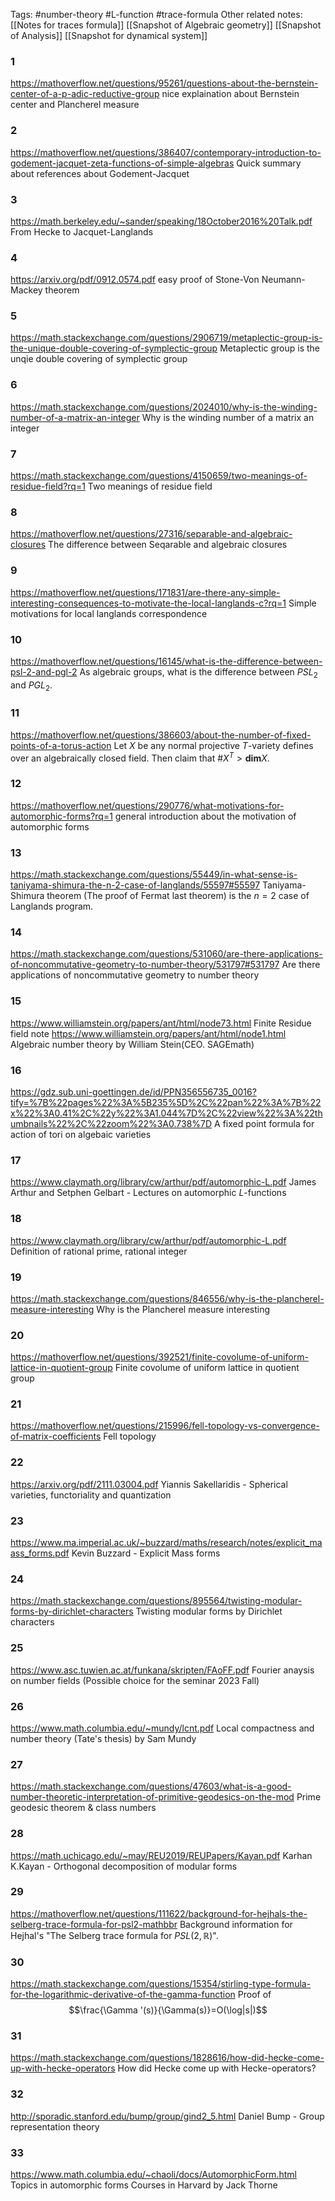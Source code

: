 Tags:
#number-theory #L-function #trace-formula 
Other related notes:
[[Notes for traces formula]]
[[Snapshot of Algebraic geometry]]
[[Snapshot of Analysis]]
[[Snapshot for dynamical system]]

### 1
https://mathoverflow.net/questions/95261/questions-about-the-bernstein-center-of-a-p-adic-reductive-group
nice explaination about Bernstein center and Plancherel measure
### 2
https://mathoverflow.net/questions/386407/contemporary-introduction-to-godement-jacquet-zeta-functions-of-simple-algebras
Quick summary about references about Godement-Jacquet
### 3
https://math.berkeley.edu/~sander/speaking/18October2016%20Talk.pdf
From Hecke to Jacquet-Langlands
### 4 
https://arxiv.org/pdf/0912.0574.pdf
easy proof of Stone-Von Neumann-Mackey theorem
### 5 
https://math.stackexchange.com/questions/2906719/metaplectic-group-is-the-unique-double-covering-of-symplectic-group
Metaplectic group is the unqie double covering of symplectic group
### 6
https://math.stackexchange.com/questions/2024010/why-is-the-winding-number-of-a-matrix-an-integer
Why is the winding number of a matrix an integer
### 7
https://math.stackexchange.com/questions/4150659/two-meanings-of-residue-field?rq=1
Two meanings of residue field
### 8
https://mathoverflow.net/questions/27316/separable-and-algebraic-closures
The difference between Seqarable and algebraic closures
### 9
https://mathoverflow.net/questions/171831/are-there-any-simple-interesting-consequences-to-motivate-the-local-langlands-c?rq=1
Simple motivations for local langlands correspondence
### 10
https://mathoverflow.net/questions/16145/what-is-the-difference-between-psl-2-and-pgl-2
As algebraic groups, what is the difference between $PSL_{2}$ and $PGL_{2}$.
### 11
https://mathoverflow.net/questions/386603/about-the-number-of-fixed-points-of-a-torus-action
Let $X$ be any normal projective $T$-variety defines over an algebraically closed field. Then claim that $\# X^{T}>\textbf{dim} X$.
### 12 
https://mathoverflow.net/questions/290776/what-motivations-for-automorphic-forms?rq=1
general introduction about the motivation of automorphic forms
### 13
https://math.stackexchange.com/questions/55449/in-what-sense-is-taniyama-shimura-the-n-2-case-of-langlands/55597#55597
Taniyama-Shimura theorem (The proof of Fermat last theorem) is the $n=2$ case of Langlands program.
### 14
https://math.stackexchange.com/questions/531060/are-there-applications-of-noncommutative-geometry-to-number-theory/531797#531797
Are there applications of noncommutative geometry to number theory
### 15
https://www.williamstein.org/papers/ant/html/node73.html
Finite Residue field note
https://www.williamstein.org/papers/ant/html/node1.html
Algebraic number theory by William Stein(CEO. SAGEmath)
### 16
https://gdz.sub.uni-goettingen.de/id/PPN356556735_0016?tify=%7B%22pages%22%3A%5B235%5D%2C%22pan%22%3A%7B%22x%22%3A0.41%2C%22y%22%3A1.044%7D%2C%22view%22%3A%22thumbnails%22%2C%22zoom%22%3A0.738%7D
A fixed point formula for action of tori on algebaic varieties
### 17
https://www.claymath.org/library/cw/arthur/pdf/automorphic-L.pdf
James Arthur and Setphen Gelbart - Lectures on automorphic $L$-functions
### 18
https://www.claymath.org/library/cw/arthur/pdf/automorphic-L.pdf
Definition of rational prime, rational integer
### 19
https://math.stackexchange.com/questions/846556/why-is-the-plancherel-measure-interesting
Why is the Plancherel measure interesting
### 20
https://mathoverflow.net/questions/392521/finite-covolume-of-uniform-lattice-in-quotient-group
Finite covolume of uniform lattice in quotient group
### 21 
https://mathoverflow.net/questions/215996/fell-topology-vs-convergence-of-matrix-coefficients
Fell topology 
### 22
https://arxiv.org/pdf/2111.03004.pdf
Yiannis Sakellaridis - Spherical varieties, functoriality and quantization
### 23
https://www.ma.imperial.ac.uk/~buzzard/maths/research/notes/explicit_maass_forms.pdf
Kevin Buzzard - Explicit Mass forms
### 24
https://math.stackexchange.com/questions/895564/twisting-modular-forms-by-dirichlet-characters
Twisting modular forms by Dirichlet characters
### 25
https://www.asc.tuwien.ac.at/funkana/skripten/FAoFF.pdf
Fourier anaysis on number fields (Possible choice for the seminar 2023 Fall)
### 26
https://www.math.columbia.edu/~mundy/lcnt.pdf
Local compactness and number theory (Tate's thesis) by Sam Mundy 
### 27
https://math.stackexchange.com/questions/47603/what-is-a-good-number-theoretic-interpretation-of-primitive-geodesics-on-the-mod
Prime geodesic theorem & class numbers
### 28
https://math.uchicago.edu/~may/REU2019/REUPapers/Kayan.pdf
Karhan K.Kayan - Orthogonal decomposition of modular forms
### 29
https://mathoverflow.net/questions/111622/background-for-hejhals-the-selberg-trace-formula-for-psl2-mathbbr
Background information for Hejhal's "The Selberg trace formula for $PSL(2,\mathbb{R})$".
### 30
https://math.stackexchange.com/questions/15354/stirling-type-formula-for-the-logarithmic-derivative-of-the-gamma-function
Proof of $$\frac{\Gamma '(s)}{\Gamma(s)}=O(\log|s|)$$ 
### 31
https://math.stackexchange.com/questions/1828616/how-did-hecke-come-up-with-hecke-operators
How did Hecke come up with Hecke-operators?
### 32
http://sporadic.stanford.edu/bump/group/gind2_5.html
Daniel Bump - Group representation theory
### 33
https://www.math.columbia.edu/~chaoli/docs/AutomorphicForm.html
Topics in automorphic forms
	Courses in Harvard by Jack Thorne




